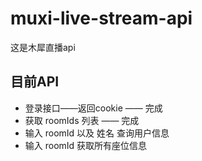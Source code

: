 # muxi-live-stream-api
这是木犀直播api



## 目前API


- 登录接口——返回cookie —— 完成
- 获取 roomIds 列表 —— 完成
- 输入 roomId 以及 姓名 查询用户信息 
- 输入 roomId 获取所有座位信息